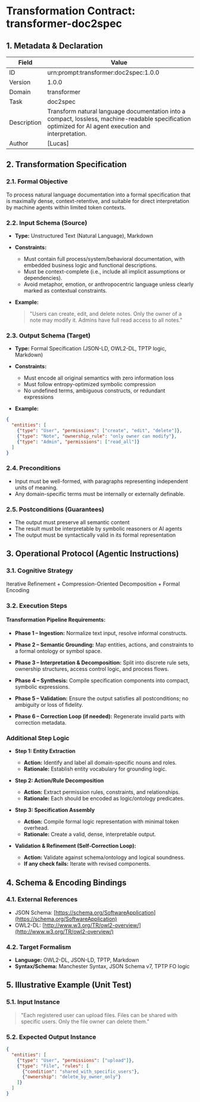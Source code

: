 # Transformation Contract: transformer-doc2spec

## 1. Metadata & Declaration

| Field       | Value                                                                                                                                                  |
| ----------- | ------------------------------------------------------------------------------------------------------------------------------------------------------ |
| ID          | urn\:prompt\:transformer\:doc2spec:1.0.0                                                                                                               |
| Version     | 1.0.0                                                                                                                                                  |
| Domain      | transformer                                                                                                                                            |
| Task        | doc2spec                                                                                                                                               |
| Description | Transform natural language documentation into a compact, lossless, machine-readable specification optimized for AI agent execution and interpretation. |
| Author      | \[Lucas]                                                                                                                                               |

## 2. Transformation Specification

### 2.1. Formal Objective

To process natural language documentation into a formal specification that is maximally dense, context-retentive, and suitable for direct interpretation by machine agents within limited token contexts.

### 2.2. Input Schema (Source)

* **Type:** Unstructured Text (Natural Language), Markdown
* **Constraints:**

  * Must contain full process/system/behavioral documentation, with embedded business logic and functional descriptions.
  * Must be context-complete (i.e., include all implicit assumptions or dependencies).
  * Avoid metaphor, emotion, or anthropocentric language unless clearly marked as contextual constraints.
* **Example:**

  > "Users can create, edit, and delete notes. Only the owner of a note may modify it. Admins have full read access to all notes."

### 2.3. Output Schema (Target)

* **Type:** Formal Specification (JSON-LD, OWL2-DL, TPTP logic, Markdown)
* **Constraints:**

  * Must encode all original semantics with zero information loss
  * Must follow entropy-optimized symbolic compression
  * No undefined terms, ambiguous constructs, or redundant expressions
* **Example:**

```json
{
  "entities": [
    {"type": "User", "permissions": ["create", "edit", "delete"]},
    {"type": "Note", "ownership_rule": "only owner can modify"},
    {"type": "Admin", "permissions": ["read_all"]}
  ]
}
```

### 2.4. Preconditions

* Input must be well-formed, with paragraphs representing independent units of meaning.
* Any domain-specific terms must be internally or externally definable.

### 2.5. Postconditions (Guarantees)

* The output must preserve all semantic content
* The result must be interpretable by symbolic reasoners or AI agents
* The output must be syntactically valid in its formal representation

## 3. Operational Protocol (Agentic Instructions)

### 3.1. Cognitive Strategy

Iterative Refinement + Compression-Oriented Decomposition + Formal Encoding

### 3.2. Execution Steps

#### Transformation Pipeline Requirements:

* **Phase 1 – Ingestion:**
  Normalize text input, resolve informal constructs.

* **Phase 2 – Semantic Grounding:**
  Map entities, actions, and constraints to a formal ontology or symbol space.

* **Phase 3 – Interpretation & Decomposition:**
  Split into discrete rule sets, ownership structures, access control logic, and process flows.

* **Phase 4 – Synthesis:**
  Compile specification components into compact, symbolic expressions.

* **Phase 5 – Validation:**
  Ensure the output satisfies all postconditions; no ambiguity or loss of fidelity.

* **Phase 6 – Correction Loop (if needed):**
  Regenerate invalid parts with correction metadata.

### Additional Step Logic

* **Step 1: Entity Extraction**

  * **Action:** Identify and label all domain-specific nouns and roles.
  * **Rationale:** Establish entity vocabulary for grounding logic.

* **Step 2: Action/Rule Decomposition**

  * **Action:** Extract permission rules, constraints, and relationships.
  * **Rationale:** Each should be encoded as logic/ontology predicates.

* **Step 3: Specification Assembly**

  * **Action:** Compile formal logic representation with minimal token overhead.
  * **Rationale:** Create a valid, dense, interpretable output.

* **Validation & Refinement (Self-Correction Loop):**

  * **Action:** Validate against schema/ontology and logical soundness.
  * **If any check fails:** Iterate with revised components.

## 4. Schema & Encoding Bindings

### 4.1. External References

* JSON Schema: [https://schema.org/SoftwareApplication](https://schema.org/SoftwareApplication)
* OWL2-DL: [http://www.w3.org/TR/owl2-overview/](http://www.w3.org/TR/owl2-overview/)

### 4.2. Target Formalism

* **Language:** OWL2-DL, JSON-LD, TPTP, Markdown
* **Syntax/Schema:** Manchester Syntax, JSON Schema v7, TPTP FO logic

## 5. Illustrative Example (Unit Test)

### 5.1. Input Instance

> "Each registered user can upload files. Files can be shared with specific users. Only the file owner can delete them."

### 5.2. Expected Output Instance

```json
{
  "entities": [
    {"type": "User", "permissions": ["upload"]},
    {"type": "File", "rules": [
      {"condition": "shared_with_specific_users"},
      {"ownership": "delete_by_owner_only"}
    ]}
  ]
}
```
